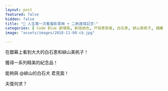 ```yaml
---
layout: post
featured: false
hidden: false
title: "🎫 人生第一次看電影首映 + 二刷達成記念♡"
categories: [ Code Blue 劇場版, 新垣結衣, 戸田恵梨香, 白石恵, 緋山美帆子, 儲糧好過冬 ]
image: "assets/images/2018-11-08-cb.jpg"

---
```

在銀幕上看到大大的白石恵和緋山美帆子！

獲得一系列精美的紀念品！

能夠與  @緋山的白石犬 君見面！

夫復何求？
